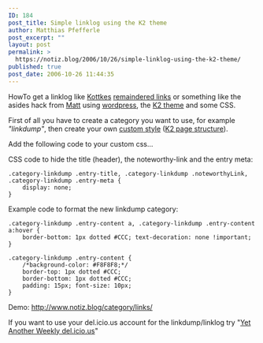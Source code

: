 ```yaml
---
ID: 184
post_title: Simple linklog using the K2 theme
author: Matthias Pfefferle
post_excerpt: ""
layout: post
permalink: >
  https://notiz.blog/2006/10/26/simple-linklog-using-the-k2-theme/
published: true
post_date: 2006-10-26 11:44:35
---
```

<!-- wp:paragraph -->
<p>HowTo get a linklog like <a href="http://www.kottke.org">Kottkes</a> <a href="http://kottke.org/remainder/">remaindered links</a> or something like the asides hack from <a href="http://photomatt.net/2004/05/19/asides/">Matt</a> using <a href="http://wordpress.org">wordpress</a>, the <a href="http://getk2.com">K2 theme</a> and some CSS.</p>
<!-- /wp:paragraph -->

<!-- wp:paragraph -->
<p>First of all you have to create a category you want to use, for example <em>"linkdump"</em>, then create your own <a href="http://www.johntp.com/2006/06/09/how-to-create-a-custom-k2-scheme-part-1/">custom style</a> (<a href="http://k2.stikipad.com/docs/show/Page+Structure">K2 page structure</a>).</p>
<!-- /wp:paragraph -->

<!-- wp:paragraph -->
<p>Add the following code to your custom css...</p>
<!-- /wp:paragraph -->

<!-- wp:paragraph -->
<p>CSS code to hide the title (header), the noteworthy-link and the entry meta:</p>
<!-- /wp:paragraph -->

<!-- wp:code -->
<pre class="wp-block-code"><code>.category-linkdump .entry-title, .category-linkdump .noteworthyLink, .category-linkdump .entry-meta {
    display: none;
}</code></pre>
<!-- /wp:code -->

<!-- wp:paragraph -->
<p>Example code to format the new linkdump category:</p>
<!-- /wp:paragraph -->

<!-- wp:code -->
<pre class="wp-block-code"><code>.category-linkdump .entry-content a, .category-linkdump .entry-content a:hover {
    border-bottom: 1px dotted #CCC; text-decoration: none !important;
}</code></pre>
<!-- /wp:code -->

<!-- wp:code -->
<pre class="wp-block-code"><code>.category-linkdump .entry-content {
    /*background-color: #F8F8F8;*/
    border-top: 1px dotted #CCC;
    border-bottom: 1px dotted #CCC;
    padding: 15px; font-size: 10px;
}</code></pre>
<!-- /wp:code -->

<!-- wp:paragraph -->
<p>Demo: <a href="http://www.notiz.blog/category/links/">http://www.notiz.blog/category/links/</a></p>
<!-- /wp:paragraph -->

<!-- wp:paragraph -->
<p>If you want to use your del.icio.us account for the linkdump/linklog try "<a href="http://nozell.com/blog/2005/01/30/updated-yet-another-daily-delicious-hack/">Yet Another Weekly del.icio.us</a>"</p>
<!-- /wp:paragraph -->